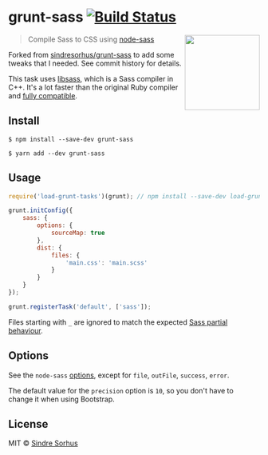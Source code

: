 # grunt-sass [![Build Status](https://travis-ci.org/sindresorhus/grunt-sass.svg?branch=master)](https://travis-ci.org/sindresorhus/grunt-sass)

[<img src="https://rawgit.com/sass/node-sass/master/media/logo.svg" width="150" align="right">](https://github.com/sass/node-sass)

> Compile Sass to CSS using [node-sass](https://github.com/sass/node-sass)

Forked from [sindresorhus/grunt-sass](https://github.com/sindresorhus/grunt-sass) to add some tweaks that I needed. See commit history for details.

This task uses [libsass](http://libsass.org), which is a Sass compiler in C++. It's a lot faster than the original Ruby compiler and [fully compatible](http://sass-compatibility.github.io/).

## Install

```
$ npm install --save-dev grunt-sass
```

```
$ yarn add --dev grunt-sass
```


## Usage

```js
require('load-grunt-tasks')(grunt); // npm install --save-dev load-grunt-tasks

grunt.initConfig({
    sass: {
        options: {
            sourceMap: true
        },
        dist: {
            files: {
                'main.css': 'main.scss'
            }
        }
    }
});

grunt.registerTask('default', ['sass']);
```

Files starting with `_` are ignored to match the expected [Sass partial behaviour](http://sass-lang.com/documentation/file.SASS_REFERENCE.html#partials).


## Options

See the `node-sass` [options](https://github.com/sass/node-sass#options), except for `file`, `outFile`, `success`, `error`.

The default value for the `precision` option is `10`, so you don't have to change it when using Bootstrap.


## License

MIT © [Sindre Sorhus](https://sindresorhus.com)
